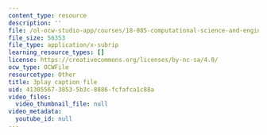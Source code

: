 ```yaml
---
content_type: resource
description: ''
file: /ol-ocw-studio-app/courses/18-085-computational-science-and-engineering-i-fall-2008/4130556738535b3c8886fcfafca1c88a_StnOg-q2tS8.vtt
file_size: 56353
file_type: application/x-subrip
learning_resource_types: []
license: https://creativecommons.org/licenses/by-nc-sa/4.0/
ocw_type: OCWFile
resourcetype: Other
title: 3play caption file
uid: 41305567-3853-5b3c-8886-fcfafca1c88a
video_files:
  video_thumbnail_file: null
video_metadata:
  youtube_id: null
---
```

